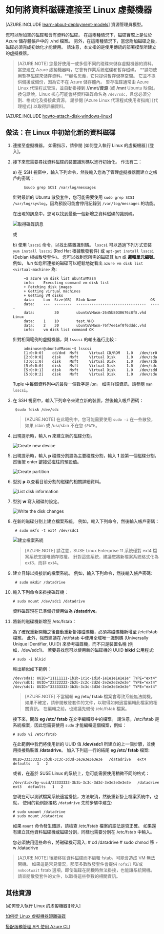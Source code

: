 <properties
    pageTitle="將磁碟附加至 Linux VM | Microsoft Azure"
    description="了解如何將資料磁碟連接至執行 Linux 的 Azure 虛擬機器並初始化磁碟，以便開始使用。"
    services="virtual-machines"
    documentationCenter=""
    authors="dsk-2015"
    manager="timlt"
    editor="tysonn"
    tags="azure-service-management"/>

<tags
    ms.service="virtual-machines"
    ms.workload="infrastructure-services"
    ms.tgt_pltfrm="vm-linux"
    ms.devlang="na"
    ms.topic="article"
    ms.date="08/11/2015"
    ms.author="dkshir"/>

# 如何將資料磁碟連接至 Linux 虛擬機器

[AZURE.INCLUDE [learn-about-deployment-models](../../includes/learn-about-deployment-models-classic-include.md)] 資源管理員模型。


您可以附加空的磁碟和含有資料的磁碟。 在這兩種情況下，磁碟實際上是位於 Azure 儲存體帳戶中的 .vhd 檔案。 另外，在這兩種情況下，當您附加磁碟之後，磁碟必須完成初始化才能使用。 請注意，本文指的是使用傳統的部署模型所建立的虛擬機器。

> [AZURE.NOTE] 您最好使用一或多個不同的磁碟來儲存虛擬機器的資料。 當您建立 Azure 虛擬機器時，它會有作業系統磁碟和暫存磁碟。 **請勿使用暫存磁碟來儲存資料。**顧名思義，它只提供暫存儲存空間。 它並不提供備援或備份，因為它不在 Azure 儲存體內。
> 暫存磁碟通常由 Azure Linux 代理程式管理，並自動掛接到 **//mnt/資源** (或 **/mnt** Ubuntu 映像)。 換句話說，Linux 核心可能會將資料磁碟命名為 `/dev/sdc`，且您必須分割、格式化及掛接此資源。 請參閱 [Azure Linux 代理程式使用者指南] [代理程式] 以取得詳細資料。

[AZURE.INCLUDE [howto-attach-disk-windows-linux](../../includes/howto-attach-disk-linux.md)]

## 做法：在 Linux 中初始化新的資料磁碟

1. 連接至虛擬機器。 如需指示，請參閱 [如何登入執行 Linux 的虛擬機器] [登入]。



2. 接下來您需要尋找資料磁碟的裝置識別碼以進行初始化。 作法有二：

    a) 在 SSH 視窗中，輸入下列命令，然後輸入您為了管理虛擬機器而建立之帳戶的密碼：

            $sudo grep SCSI /var/log/messages

    針對最新的 Ubuntu 散發套件，您可能需要使用 `sudo grep SCSI /var/log/syslog`，因為預設可能會停用記錄到 `/var/log/messages` 的功能。

    在出現的訊息中，您可以找到最後一個新增之資料磁碟的識別碼。

    ![取得磁碟訊息](./media/virtual-machines-linux-how-to-attach-disk/DiskMessages.png)

    或

    b) 使用 `lsscsi` 命令，以找出裝置識別碼。 `lsscsi` 可以透過下列方式安裝 `yum install lsscsi` (Red Hat 根據散發套件) 或 `apt-get install lsscsi` (Debian 根據散發套件)。 您可以找到您所需的磁碟其 _lun_ 或 **邏輯單元編號**。 例如， _lun_ 如您所連接的磁碟可以輕鬆地從看出 `azure vm disk list <virtual-machine>` 為:

            ~$ azure vm disk list ubuntuVMasm
            info:    Executing command vm disk list
            + Fetching disk images
            + Getting virtual machines
            + Getting VM disks
            data:    Lun  Size(GB)  Blob-Name                         OS
            data:    ---  --------  --------------------------------  -----
            data:         30        ubuntuVMasm-2645b8030676c8f8.vhd  Linux
            data:    1    10        test.VHD
            data:    2    30        ubuntuVMasm-76f7ee1ef0f6dddc.vhd
            info:    vm disk list command OK

    針對相同範例的虛擬機器，與 `lsscsi` 的輸出進行比較：

            adminuser@ubuntuVMasm:~$ lsscsi
            [1:0:0:0]    cd/dvd  Msft     Virtual CD/ROM   1.0   /dev/sr0
            [2:0:0:0]    disk    Msft     Virtual Disk     1.0   /dev/sda
            [3:0:1:0]    disk    Msft     Virtual Disk     1.0   /dev/sdb
            [5:0:0:0]    disk    Msft     Virtual Disk     1.0   /dev/sdc
            [5:0:0:1]    disk    Msft     Virtual Disk     1.0   /dev/sdd
            [5:0:0:2]    disk    Msft     Virtual Disk     1.0   /dev/sde

    Tuple 中每個資料列中的最後一個數字是 _lun_。 如需詳細資訊，請參閱 `man lsscsi`。

3. 在 SSH 視窗中，輸入下列命令來建立新的裝置，然後輸入帳戶密碼：

        $sudo fdisk /dev/sdc

    >[AZURE.NOTE] 在此範例中，您可能需要使用 `sudo -i` 在一些散發，如果 /sbin 或 /usr/sbin 不在您 `$PATH`。


4. 出現提示時，輸入 **n** 來建立新的磁碟分割。


    ![Create new device](./media/virtual-machines-linux-how-to-attach-disk/DiskPartition.png)

5. 出現提示時，輸入 **p** 磁碟分割設為主要磁碟分割，輸入 **1** 設第一個磁碟分割，然後按 enter 鍵接受磁柱的預設值。


    ![Create partition](./media/virtual-machines-linux-how-to-attach-disk/DiskCylinder.png)



6. 型別 **p** 以查看目前分割的磁碟的相關詳細資料。


    ![List disk information](./media/virtual-machines-linux-how-to-attach-disk/DiskInfo.png)



7. 型別 **w** 寫入磁碟的設定。


    ![Write the disk changes](./media/virtual-machines-linux-how-to-attach-disk/DiskWrite.png)

8. 在新的磁碟分割上建立檔案系統。 例如，輸入下列命令，然後輸入帳戶密碼：

        # sudo mkfs -t ext4 /dev/sdc1

    ![建立檔案系統](./media/virtual-machines-linux-how-to-attach-disk/DiskFileSystem.png)

    >[AZURE.NOTE] 請注意，SUSE Linux Enterprise 11 系統僅對 ext4 檔案系統支援唯讀存取權。  針對這些系統，建議您將新檔案系統格式化為 ext3，而非 ext4。


9. 建立目錄以掛接新的檔案系統。 例如，輸入下列命令，然後輸入帳戶密碼:

        # sudo mkdir /datadrive


10. 輸入下列命令來掛接磁碟機：

        # sudo mount /dev/sdc1 /datadrive

    資料磁碟現在已準備好使用做為 **/datadrive**。


11. 將新的磁碟機新增至 /etc/fstab：

    為了確保重新開機之後自動重新掛接磁碟機，必須將磁碟機新增至 /etc/fstab 檔案。 此外，強烈建議在 /et/fstab 中使用全域唯一識別碼 (Universally Unique IDentifier, UUID) 來參考磁碟機，而不只是裝置名稱 (例如，/dev/sdc1)。 若要尋找您可以使用新的磁碟機的 UUID **blkid** 公用程式:

        # sudo -i blkid

    輸出類似如下範例：

        /dev/sda1: UUID="11111111-1b1b-1c1c-1d1d-1e1e1e1e1e1e" TYPE="ext4"
        /dev/sdb1: UUID="22222222-2b2b-2c2c-2d2d-2e2e2e2e2e2e" TYPE="ext4"
        /dev/sdc1: UUID="33333333-3b3b-3c3c-3d3d-3e3e3e3e3e3e" TYPE="ext4"


    >[AZURE.NOTE] 不當編輯 **eg /etc/ fstab** 檔案會導致系統無法開機。 如果不確定，請參閱散發套件的文件，以取得如何適當編輯此檔案的相關資訊。 在編輯之前，也建議先備份 /etc/fstab 檔案。

    接下來，開啟 **eg /etc/ fstab** 在文字編輯器中的檔案。 請注意，/etc/fstab 是系統檔案，因此您需要使用 `sudo` 才能編輯這個檔案，例如：

        # sudo vi /etc/fstab

    在此範例中我們將使用新的 UUID 值 **/dev/sdc1** 所建立的上一個步驟，並使用掛接點裝置 **/datadrive**。 加入下列這一行的結尾 **eg /etc/ fstab** 檔案:

        UUID=33333333-3b3b-3c3c-3d3d-3e3e3e3e3e3e   /datadrive   ext4   defaults   1   2

    或者，在基於 SUSE Linux 的系統上，您可能需要使用稍微不同的格式：

        /dev/disk/by-uuid/33333333-3b3b-3c3c-3d3d-3e3e3e3e3e3e   /datadrive   ext3   defaults   1   2

    您現在可以測試檔案系統適當掛接，方法取消，然後重新掛上檔案系統中，也就， 使用的範例掛接點 `/datadrive` 先前步驟中建立:

        # sudo umount /datadrive
        # sudo mount /datadrive

    如果 `mount` 命令發生錯誤，請檢查 /etc/fstab 檔案的語法是否正確。 如果還有建立其他資料磁碟機或磁碟分割，同樣也需要分別在 /etc/fstab 中輸入。

    您必須使用這些命令，將磁碟機可寫入:
        # cd /datadrive
        # sudo chmod 移 + w /datadrive

>[AZURE.NOTE] 後續移除資料磁碟而不編輯 fstab，可能會造成 VM 無法開機。 如果這是常見情況，那麼多數散發套件會提供 `nofail` 和/或 `nobootwait` fstab 選項，即使磁碟在開機時無法掛接，也能讓系統開機。 請查閱散發套件的文件，以取得這些參數的相關資訊。

## 其他資源
[如何登入執行 Linux 的虛擬機器][登入]

[如何從 Linux 虛擬機器卸離磁碟 ](virtual-machines-linux-how-to-detach-disk.md)

[搭配服務管理 API 使用 Azure CLI](virtual-machines-command-line-tools.md)

<!--Link references-->
[Agent]: virtual-machines-linux-agent-user-guide.md
[Logon]: virtual-machines-linux-how-to-log-on.md

